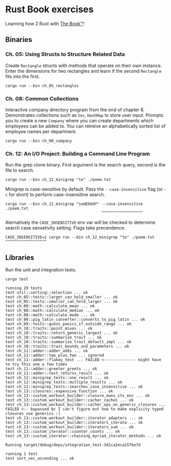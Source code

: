 # Rust Book exercises
Learning how 2 Rust with [The Book™](https://doc.rust-lang.org/stable/book/)!   

## Binaries
### Ch. 05: Using Structs to Structure Related Data
Create `Rectangle` structs with methods that operate on their own instance. Enter the dimensions for two rectangles and learn if the second `Rectangle` fits into the first.
```
cargo run --bin ch_05_rectangles
```

### Ch. 08: Common Collections
Interactive company directory program from the end of chapter 8. Demonstrates collections such as `Vec`, `HashMap` to store user input. Prompts you to create a new `Company` where you can create departments 
    which employees can be added to. You can retreive an alphabetically sorted list of employee names per department.
```
cargo run --bin ch_08_company
```

### Ch. 12: An I/O Project: Building a Command Line Program
Run the grep clone binary. First argument is the search query, second is the file to search.  
```
cargo run --bin ch_12_minigrep "to" ./poem.txt
```

Minigrep is case-sensitive by default. Pass the `--case-insensitive` flag (or `-c` for short) to perform case-insensitive search.
```
cargo run --bin ch_12_minigrep "somEbOdY" --case-insensitive  ./poem.txt
                                          ^^^^^^^^^^^^^^^^^^ 
```

Alernatively the `CASE_INSENSITIVE` env var will be checked to determine search case sensetivity setting. Flags take precendence.  
```
CASE_INSENSITIVE=1 cargo run --bin ch_12_minigrep "to" ./poem.txt
^^^^^^^^^^^^^^^^^^
```

## Libraries
Run the unit and integration tests.
```
cargo test

running 29 tests
test util::sorting::selection ... ok  
test ch_05::tests::larger_can_hold_smaller ... ok  
test ch_05::tests::smaller_can_hold_larger ... ok  
test ch_08::math::calculate_mean ... ok  
test ch_08::math::calculate_median ... ok  
test ch_08::math::calculate_mode ... ok  
test ch_08::pig_latin_converter::converts_to_pig_latin ... ok  
test ch_09::tests::guess_panics_if_outside_range ... ok  
test ch_10::traits::point_mixes ... ok  
test ch_10::traits::return_generic_largest ... ok  
test ch_10::traits::summarize_trait ... ok  
test ch_10::traits::summarize_trait_default_impl ... ok  
test ch_10::traits::trait_bounds_and_parameters ... ok  
test ch_11::adder::adder_adds ... ok  
test ch_11::adder::two_plus_two ... ignored  
test ch_11::adder::flakey_test ... FAILED <-------------- might have to try this one a few times
test ch_11::adder::greeter_greets ... ok  
test ch_11::adder::test_returns_result ... ok  
test ch_12::minigrep_tests::one_result ... ok
test ch_12::minigrep_tests::multiple_results ... ok
test ch_12::minigrep_tests::searches_case_insensitive ... ok
test ch_13::closures::expensive_function ... ok
test ch_13::custom_workout_builder::closure_owns_its_env ... ok
test ch_13::custom_workout_builder::cacher_caches ... ok
test ch_13::custom_workout_builder::cacher_ops_on_generic_closures ... FAILED <-- bypassed bc I can't figure out how to make explicity typed closures use generics :( 
test ch_13::custom_workout_builder::iterator_adapters ... ok
test ch_13::custom_workout_builder::iterators_iterate ... ok
test ch_13::custom_workout_builder::iterators_sum ... ok
test ch_13::custom_iterator::counter_counts ... ok
test ch_13::custom_iterator::chaining_myriad_iterator_methods ... ok

Running target/debug/deps/integration_test-3d1ca2eca157be7d

running 1 test
test sort_vec_ascending ... ok
```
